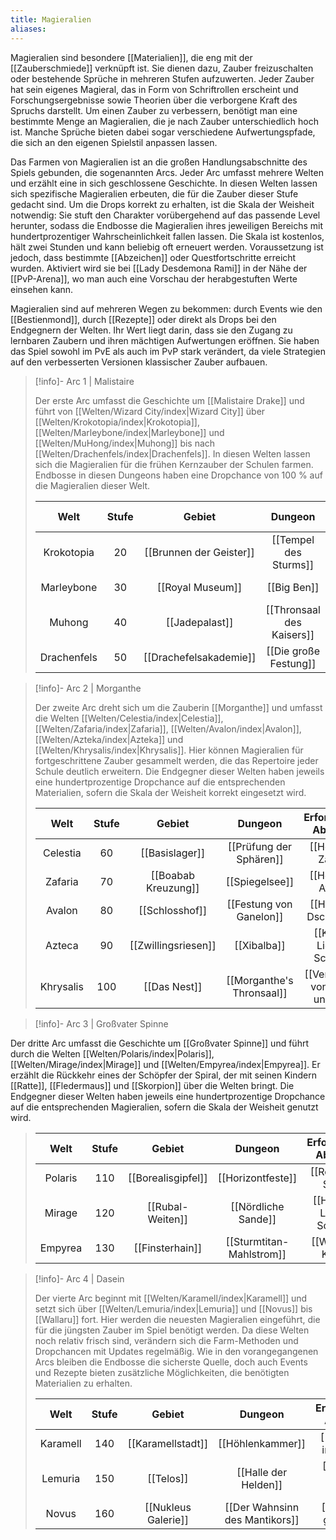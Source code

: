 ```yaml
---
title: Magieralien
aliases:
---
```

Magieralien sind besondere [[Materialien]], die eng mit der [[Zauberschmiede]] verknüpft ist. Sie dienen dazu, Zauber freizuschalten oder bestehende Sprüche in mehreren Stufen aufzuwerten. Jeder Zauber hat sein eigenes Magieral, das in Form von Schriftrollen erscheint und Forschungsergebnisse sowie Theorien über die verborgene Kraft des Spruchs darstellt. Um einen Zauber zu verbessern, benötigt man eine bestimmte Menge an Magieralien, die je nach Zauber unterschiedlich hoch ist. Manche Sprüche bieten dabei sogar verschiedene Aufwertungspfade, die sich an den eigenen Spielstil anpassen lassen.

Das Farmen von Magieralien ist an die großen Handlungsabschnitte des Spiels gebunden, die sogenannten Arcs. Jeder Arc umfasst mehrere Welten und erzählt eine in sich geschlossene Geschichte. In diesen Welten lassen sich spezifische Magieralien erbeuten, die für die Zauber dieser Stufe gedacht sind. Um die Drops korrekt zu erhalten, ist die Skala der Weisheit notwendig: Sie stuft den Charakter vorübergehend auf das passende Level herunter, sodass die Endbosse die Magieralien ihres jeweiligen Bereichs mit hundertprozentiger Wahrscheinlichkeit fallen lassen. Die Skala ist kostenlos, hält zwei Stunden und kann beliebig oft erneuert werden. Voraussetzung ist jedoch, dass bestimmte [[Abzeichen]] oder Questfortschritte erreicht wurden. Aktiviert wird sie bei [[Lady Desdemona Rami]] in der Nähe der [[PvP-Arena]], wo man auch eine Vorschau der herabgestuften Werte einsehen kann.

Magieralien sind auf mehreren Wegen zu bekommen: durch Events wie den [[Bestienmond]], durch [[Rezepte]] oder direkt als Drops bei den Endgegnern der Welten. Ihr Wert liegt darin, dass sie den Zugang zu lernbaren Zaubern und ihren mächtigen Aufwertungen eröffnen. Sie haben das Spiel sowohl im PvE als auch im PvP stark verändert, da viele Strategien auf den verbesserten Versionen klassischer Zauber aufbauen.

> [!info]- Arc 1 | Malistaire 
>
> Der erste Arc umfasst die Geschichte um [[Malistaire Drake]] und führt von [[Welten/Wizard City/index|Wizard City]] über [[Welten/Krokotopia/index|Krokotopia]], [[Welten/Marleybone/index|Marleybone]] und [[Welten/MuHong/index|Muhong]] bis nach [[Welten/Drachenfels/index|Drachenfels]]. In diesen Welten lassen sich die Magieralien für die frühen Kernzauber der Schulen farmen. Endbosse in diesen Dungeons haben eine Dropchance von 100 % auf die Magieralien dieser Welt.
>
>| Welt | Stufe | Gebiet | Dungeon | Erforderliches Abzeichen |
>|  :-----------------: |  :-----------------: |  :-----------------: |  :-----------------: |  :-----------------: |
>| Krokotopia | 20 | [[Brunnen der Geister]] | [[Tempel des Sturms]] | [[Superhirn]] |
>| Marleybone | 30 | [[Royal Museum]] | [[Big Ben]] | [[Oni-Bezwingerin]] |
>| Muhong | 40 | [[Jadepalast]] | [[Thronsaal des Kaisers]] | [[Retterin der Spirale]] |
>| Drachenfels | 50 | [[Drachefelsakademie]] | [[Die große Festung]] | [[Astrologin]] |

> [!info]- Arc 2 |  Morganthe
>
> Der zweite Arc dreht sich um die Zauberin [[Morganthe]] und umfasst die Welten [[Welten/Celestia/index|Celestia]], [[Welten/Zafaria/index|Zafaria]], [[Welten/Avalon/index|Avalon]], [[Welten/Azteka/index|Azteka]] und [[Welten/Khrysalis/index|Khrysalis]]. Hier können Magieralien für fortgeschrittene Zauber gesammelt werden, die das Repertoire jeder Schule deutlich erweitern. Die Endgegner dieser Welten haben jeweils eine hundertprozentige Dropchance auf die entsprechenden Materialien, sofern die Skala der Weisheit korrekt eingesetzt wird.
>
>| Welt | Stufe | Gebiet | Dungeon | Erforderliches Abzeichen |
>|  :-----------------: |  :-----------------: |  :-----------------: |  :-----------------: |  :-----------------: |
>| Celestia | 60 | [[Basislager]] | [[Prüfung der Sphären]] | [[Heldin von Zafaria]] |
>| Zafaria | 70 | [[Boabab Kreuzung]] | [[Spiegelsee]] | [[Heldin von Avalon]] |
>| Avalon | 80 | [[Schlosshof]] | [[Festung von Ganelon]] | [[Herrin des Dschungels]] |
>| Azteca | 90 | [[Zwillingsriesen]] | [[Xibalba]] | [[Kind von Licht und Schatten]] |
>| Khrysalis | 100 | [[Das Nest]] | [[Morganthe's Thronsaal]] | [[Verteidigerin von Himmel und Erde]] |

> [!info]- Arc 3 |  Großvater Spinne
>
Der dritte Arc umfasst die Geschichte um [[Großvater Spinne]] und führt durch die Welten [[Welten/Polaris/index|Polaris]], [[Welten/Mirage/index|Mirage]] und [[Welten/Empyrea/index|Empyrea]]. Er erzählt die Rückkehr eines der Schöpfer der Spiral, der mit seinen Kindern [[Ratte]], [[Fledermaus]] und [[Skorpion]] über die Welten bringt. Die Endgegner dieser Welten haben jeweils eine hundertprozentige Dropchance auf die entsprechenden Magieralien, sofern die Skala der Weisheit genutzt wird.
>
>| Welt | Stufe | Gebiet | Dungeon | Erforderliches Abzeichen |
>|  :-----------------: |  :-----------------: |  :-----------------: |  :-----------------: |  :-----------------: |
>| Polaris | 110 | [[Borealisgipfel]] | [[Horizontfeste]] | [[Retterin der Sande]] |
>| Mirage | 120 | [[Rubal-Weiten]] | [[Nördliche Sande]] | [[Heldin von Licht und Schatten]] |
>| Empyrea | 130 | [[Finsterhain]] | [[Sturmtitan-Mahlstrom]] | [[Wertvollste Kundin]] |

> [!info]- Arc 4 |  Dasein
>
> Der vierte Arc beginnt mit [[Welten/Karamell/index|Karamell]] und setzt sich über [[Welten/Lemuria/index|Lemuria]] und [[Novus]] bis [[Wallaru]] fort. Hier werden die neuesten Magieralien eingeführt, die für die jüngsten Zauber im Spiel benötigt werden. Da diese Welten noch relativ frisch sind, verändern sich die Farm-Methoden und Dropchancen mit Updates regelmäßig. Wie in den vorangegangenen Arcs bleiben die Endbosse die sicherste Quelle, doch auch Events und Rezepte bieten zusätzliche Möglichkeiten, die benötigten Materialien zu erhalten. 
>
>| Welt | Stufe | Gebiet | Dungeon | Erforderliches Abzeichen |
>|  :-----------------: |  :-----------------: |  :-----------------: |  :-----------------: |  :-----------------: |
>| Karamell | 140 | [[Karamellstadt]] | [[Höhlenkammer]] | [[Fertig... mit irgendwas]] |
>| Lemuria | 150 | [[Telos]] | [[Halle der Helden]] | [[Beenderin einer Ewigkeit]] |
>| Novus | 160 | [[Nukleus Galerie]] | [[Der Wahnsinn des Mantikors]] | [[Heldin von gar nichts]] |